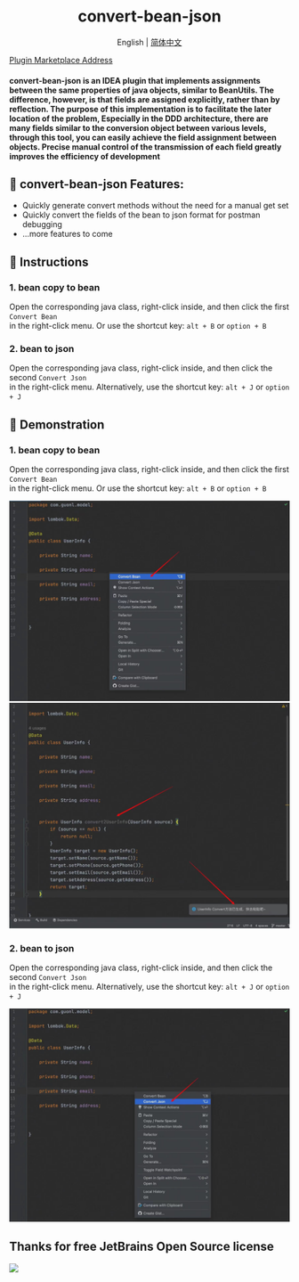 # <center> convert-bean-json

<div align="center">

English | [简体中文](./README.zh-CN.md)

</div>

[Plugin Marketplace Address](https://plugins.jetbrains.com/plugin/23975-convert-bean-json)

<!-- Plugin description -->
<h4>convert-bean-json is an IDEA plugin that implements assignments between the same properties of java objects, similar to BeanUtils. 
The difference, however, is that fields are assigned explicitly, rather than by reflection. The purpose of this implementation is to facilitate the later location of the problem, 
Especially in the DDD architecture, there are many fields similar to the conversion object between various levels, through this tool, you can easily achieve the field assignment between objects. 
Precise manual control of the transmission of each field greatly improves the efficiency of development</h4>

## 🍬 convert-bean-json Features:
- Quickly generate convert methods without the need for a manual get set
- Quickly convert the fields of the bean to json format for postman debugging
- ...more features to come

## 🌈 Instructions
### 1. bean copy to bean
Open the corresponding java class, right-click inside, and then click the first `Convert Bean` <br> in the right-click menu.
Or use the shortcut key: `alt + B` or `option + B`  

### 2. bean to json
Open the corresponding java class, right-click inside, and then click the second `Convert Json` <br> in the right-click menu.
Alternatively, use the shortcut key: `alt + J` or `option + J`  
<!-- Plugin description end -->


## 🌈 Demonstration
### 1. bean copy to bean
Open the corresponding java class, right-click inside, and then click the first `Convert Bean` <br> in the right-click menu.
Or use the shortcut key: `alt + B` or `option + B`  

![Convert Bean 1](https://raw.githubusercontent.com/guonl/convert-bean-json/main/src/main/resources/images/convert%20bean%201.jpg)
![Convert Bean 2](https://raw.githubusercontent.com/guonl/convert-bean-json/main/src/main/resources/images/convert%20bean%202.jpg)

### 2. bean to json
Open the corresponding java class, right-click inside, and then click the second `Convert Json` <br> in the right-click menu.
Alternatively, use the shortcut key: `alt + J` or `option + J`      

![Convert Json](https://raw.githubusercontent.com/guonl/convert-bean-json/main/src/main/resources/images/convert%20json.jpg)

## Thanks for free JetBrains Open Source license

<a href="https://www.jetbrains.com/?from=LiteFlowX" target="_blank">
<img src="https://user-images.githubusercontent.com/1787798/69898077-4f4e3d00-138f-11ea-81f9-96fb7c49da89.png" height="200"/>
</a>
